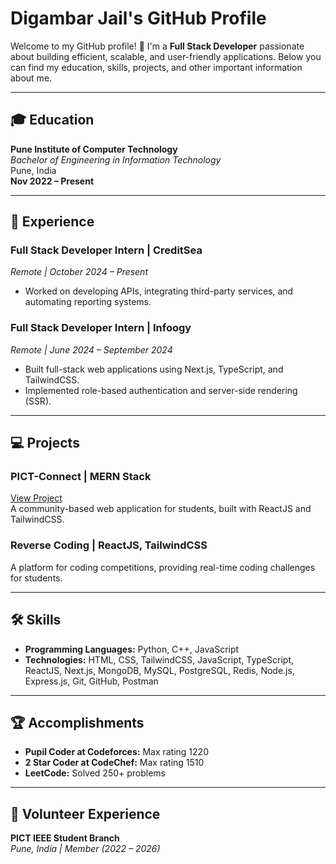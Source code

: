 # Digambar Jail's GitHub Profile

Welcome to my GitHub profile! 👋 I'm a **Full Stack Developer** passionate about building efficient, scalable, and user-friendly applications. Below you can find my education, skills, projects, and other important information about me.

---

## 🎓 Education

**Pune Institute of Computer Technology**  
_Bachelor of Engineering in Information Technology_  
Pune, India  
**Nov 2022 – Present**

---

## 💼 Experience

### **Full Stack Developer Intern | CreditSea**
_Remote | October 2024 – Present_

- Worked on developing APIs, integrating third-party services, and automating reporting systems.

### **Full Stack Developer Intern | Infoogy**
_Remote | June 2024 – September 2024_

- Built full-stack web applications using Next.js, TypeScript, and TailwindCSS.
- Implemented role-based authentication and server-side rendering (SSR).

---

## 💻 Projects

### **PICT-Connect | MERN Stack**  
[View Project](https://pict-connect.onrender.com)  
A community-based web application for students, built with ReactJS and TailwindCSS.

### **Reverse Coding | ReactJS, TailwindCSS**  
A platform for coding competitions, providing real-time coding challenges for students.

---

## 🛠 Skills

- **Programming Languages:** Python, C++, JavaScript
- **Technologies:** HTML, CSS, TailwindCSS, JavaScript, TypeScript, ReactJS, Next.js, MongoDB, MySQL, PostgreSQL, Redis, Node.js, Express.js, Git, GitHub, Postman

---

## 🏆 Accomplishments

- **Pupil Coder at Codeforces:** Max rating 1220
- **2 Star Coder at CodeChef:** Max rating 1510
- **LeetCode:** Solved 250+ problems

---

## 🤝 Volunteer Experience

**PICT IEEE Student Branch**  
_Pune, India | Member (2022 – 2026)_
